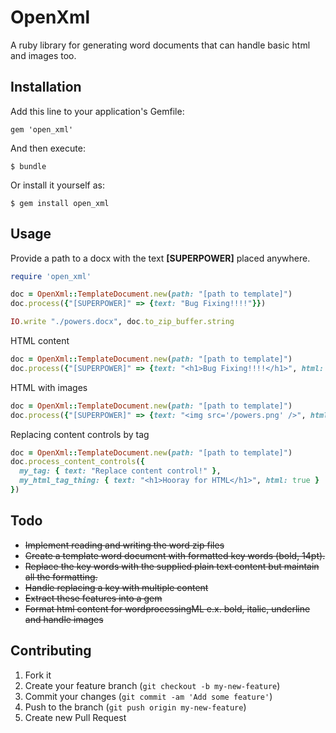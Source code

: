 OpenXml
========

A ruby library for generating word documents that can handle basic html and images too.

## Installation

Add this line to your application's Gemfile:

    gem 'open_xml'

And then execute:

    $ bundle

Or install it yourself as:

    $ gem install open_xml


## Usage
Provide a path to a docx with the text **[SUPERPOWER]** placed anywhere.

```ruby
require 'open_xml'

doc = OpenXml::TemplateDocument.new(path: "[path to template]")
doc.process({"[SUPERPOWER]" => {text: "Bug Fixing!!!!"}})

IO.write "./powers.docx", doc.to_zip_buffer.string
```

HTML content

```ruby
doc = OpenXml::TemplateDocument.new(path: "[path to template]")
doc.process({"[SUPERPOWER]" => {text: "<h1>Bug Fixing!!!!</h1>", html: true}})
```

HTML with images

```ruby
doc = OpenXml::TemplateDocument.new(path: "[path to template]")
doc.process({"[SUPERPOWER]" => {text: "<img src='/powers.png' />", html: true, images: {'/powers.png' => "[Base64 encoded image]"}}})
```

Replacing content controls by tag

```ruby
doc = OpenXml::TemplateDocument.new(path: "[path to template]")
doc.process_content_controls({
  my_tag: { text: "Replace content control!" },
  my_html_tag_thing: { text: "<h1>Hooray for HTML</h1>", html: true }
})
```

## Todo
  * ~~Implement reading and writing the word zip files~~
  * ~~Create a template word document with formatted key words (bold, 14pt).~~
  * ~~Replace the key words with the supplied plain text content but maintain all the formatting.~~
  * ~~Handle replacing a key with multiple content~~
  * ~~Extract these features into a gem~~
  * ~~Format html content for wordprocessingML e.x. bold, italic,
    underline and handle images~~

## Contributing

1. Fork it
2. Create your feature branch (`git checkout -b my-new-feature`)
3. Commit your changes (`git commit -am 'Add some feature'`)
4. Push to the branch (`git push origin my-new-feature`)
5. Create new Pull Request
